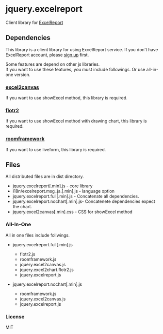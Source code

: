 # jquery.excelreport
Client library for [ExcelReport](http://excel-report2.herokuapp.com)

## Dependencies
This library is a client library for using ExcelReport service.
If you don't have ExcelReport account, please [sign up](http://excel-report2.herokuapp.com) first.

Some features are depend on other js libraries.  
If you want to use these features, you must include followings. Or use all-in-one version.

### [excel2canvas](https://github.com/shunjikonishi/excel2canvas)
If you want to use showExcel method, this library is required.

### [flotr2](https://github.com/HumbleSoftware/Flotr2)
If you want to use showExcel method with drawing chart, this library is required.

### [roomframework](https://github.com/shunjikonishi/roomframework)
If you want to use liveform, this library is required.


## Files
All distributed files are in dist directory.

- jquery.excelreport[.min].js - core library
- i18n/excelreport.msg_ja.[.min].js - language option
- jquery.excelreport.full[.min].js - Concatenate all dependencies.
- jquery.excelreport.nochart[.min].js- Concatenete dependencies expect the chart.
- jquery.excel2canvas[.min].css - CSS for showExcel method


### All-In-One
All in one files include follwings.

- jquery.excelreport.full[.min].js
  - flotr2.js
  - roomframework.js
  - jquery.excel2canvas.js
  - jquery.excel2chart.flotr2.js
  - jquery.excelreport.js

- jquery.excelreport.nochart[.min].js
  - roomframework.js
  - jquery.excel2canvas.js
  - jquery.excelreport.js

### License
MIT